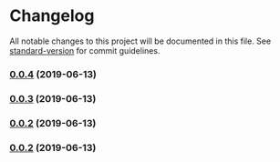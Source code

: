 # Changelog

All notable changes to this project will be documented in this file. See [standard-version](https://github.com/conventional-changelog/standard-version) for commit guidelines.

### [0.0.4](https://github.com/anikethsaha/npi/compare/v0.0.3...v0.0.4) (2019-06-13)



### [0.0.3](https://github.com/anikethsaha/npi/compare/v0.0.2...v0.0.3) (2019-06-13)



### [0.0.2](https://github.com/anikethsaha/npi/compare/v0.0.1...v0.0.2) (2019-06-13)


### [0.0.2](https://github.com/anikethsaha/npi/compare/v0.0.1...v0.0.2) (2019-06-13)
